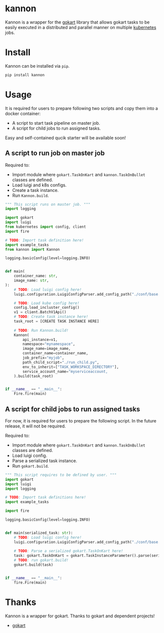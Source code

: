 # kannon

Kannon is a wrapper for the [gokart](https://github.com/m3dev/gokart) library that allows gokart tasks to be easily executed in a distributed and parallel manner on multiple [kubernetes](https://kubernetes.io/) jobs.

# Install
Kannon can be installed via `pip`.

```bash
pip install kannon
```

# Usage
It is required for users to prepare following two scripts and copy them into a docker container:
- A script to start task pipeline on master job.
- A script for child jobs to run assigned tasks.

Easy and self-contained qucik starter will be available soon!

## A script to run job on master job
Required to:
- Import module where `gokart.TaskOnKart` and `kannon.TaskOnBullet` classes are defined.
- Load luigi and k8s configs.
- Create a task instance.
- Run `Kannon.build`.

```python
""" This script runs on master job. """
import logging

import gokart
import luigi
from kubernetes import config, client
import fire

# TODO: Import task definition here!
import example_tasks
from kannon import Kannon

logging.basicConfig(level=logging.INFO)


def main(
    container_name: str,
    image_name: str,
):
    # TODO: Load luigi config here!
    luigi.configuration.LuigiConfigParser.add_config_path("./conf/base.ini")

    # TODO: Load kube config here!
    config.load_incluster_config()
    v1 = client.BatchV1Api()
    # TODO: Create task instance here!
    task_root = [CREATE TASK INSTANCE HERE]
    
    # TODO: Run Kannon.build!
    Kannon(
        api_instance=v1,
        namespace="mynamespace",
        image_name=image_name,
        container_name=container_name,
        job_prefix="myjob",
        path_child_script="./run_child.py",
        env_to_inherit=["TASK_WORKSPACE_DIRECTORY"],
        service_account_name="myserviceaccount,
    ).build(task_root)


if __name__ == "__main__":
    Fire.fire(main)
```

## A script for child jobs to run assigned tasks
For now, it is required for users to prepare the following script. In the future release, it will not be required.

Required to:
- Import module where `gokart.TaskOnKart` and `kannon.TaskOnBullet` classes are defined.
- Load luigi config.
- Parse a serialized task instance.
- Run `gokart.build`.

```python
""" This script requires to be defined by user. """
import gokart
import luigi
import logging

# TODO: Import task definitions here!
import example_tasks

import fire

logging.basicConfig(level=logging.INFO)


def main(serialized_task: str):
    # TODO: Load luigi config here!
    luigi.configuration.LuigiConfigParser.add_config_path("./conf/base.ini")
    
    # TODO: Parse a serialized gokart.TaskOnKart here!
    task: gokart.TaskOnKart = gokart.TaskInstanceParameter().parse(serialized_task)
    # TODO: run gokart.build!
    gokart.build(task)


if __name__ == "__main__":
    fire.Fire(main)
```

# Thanks

Kannon is a wrapper for gokart. Thanks to gokart and dependent projects!

- [gokart](https://github.com/m3dev/gokart)
